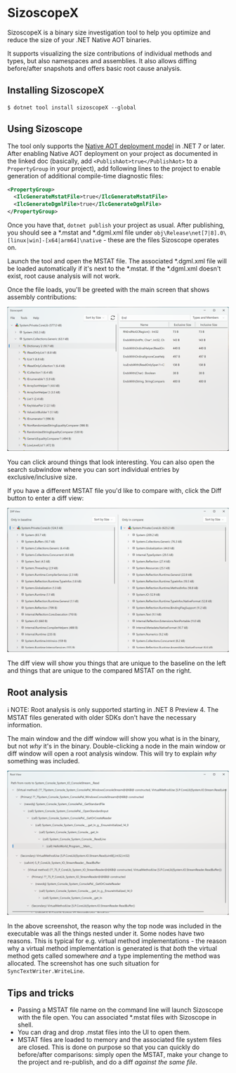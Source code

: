 # SizoscopeX

SizoscopeX is a binary size investigation tool to help you optimize and reduce the size of your .NET Native AOT binaries.

It supports visualizing the size contributions of individual methods and types, but also namespaces and assemblies. It also allows diffing before/after snapshots and offers basic root cause analysis.

## Installing SizoscopeX

```shell
$ dotnet tool install sizoscopeX --global
```

## Using Sizoscope

The tool only supports the [Native AOT deployment model](https://learn.microsoft.com/dotnet/core/deploying/native-aot/) in .NET 7 or later. After enabling Native AOT deployment on your project as documented in the linked doc (basically, add `<PublishAot>true</PublishAot>` to a `PropertyGroup` in your project), add following lines to the project to enable generation of additional compile-time diagnostic files:

```xml
<PropertyGroup>
  <IlcGenerateMstatFile>true</IlcGenerateMstatFile>
  <IlcGenerateDgmlFile>true</IlcGenerateDgmlFile>
</PropertyGroup>
```

Once you have that, `dotnet publish` your project as usual. After publishing, you should see a *.mstat and *.dgml.xml file under `obj\Release\net[7|8].0\[linux|win]-[x64|arm64]\native` - these are the files Sizoscope operates on.

Launch the tool and open the MSTAT file. The associated *.dgml.xml file will be loaded automatically if it's next to the *.mstat. If the *.dgml.xml doesn't exist, root cause analysis will not work.

Once the file loads, you'll be greeted with the main screen that shows assembly contributions:

![Main window screenshot](docs/mainwindow.png)

You can click around things that look interesting. You can also open the search subwindow where you can sort individual entries by exclusive/inclusive size.

If you have a different MSTAT file you'd like to compare with, click the Diff button to enter a diff view:

![Diff window screenshot](docs/diffwindow.png)

The diff view will show you things that are unique to the baseline on the left and things that are unique to the compared MSTAT on the right.

## Root analysis

ℹ️ NOTE: Root analysis is only supported starting in .NET 8 Preview 4. The MSTAT files generated with older SDKs don't have the necessary information.

The main window and the diff window will show you what is in the binary, but not _why_ it's in the binary. Double-clicking a node in the main window or diff window will open a root analysis window. This will try to explain _why_ something was included.

![Roots window screenshot](docs/rootswindow.png)

In the above screenshot, the reason why the top node was included in the executable was all the things nested under it. Some nodes have two reasons. This is typical for e.g. virtual method implementations - the reason why a virtual method implementation is generated is that _both_ the virtual method gets called somewhere _and_ a type implementing the method was allocated. The screenshot has one such situation for `SyncTextWriter.WriteLine`.

## Tips and tricks

* Passing a MSTAT file name on the command line will launch Sizoscope with the file open. You can associated *.mstat files with Sizoscope in shell.
* You can drag and drop .mstat files into the UI to open them.
* MSTAT files are loaded to memory and the associated file system files are closed. This is done on purpose so that you can quickly do before/after comparisons: simply open the MSTAT, make your change to the project and re-publish, and do a diff _against the same file_.
